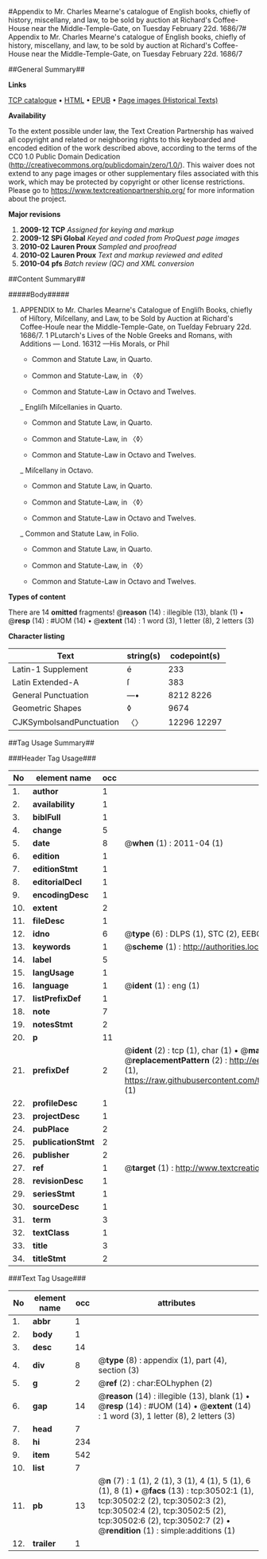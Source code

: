 #Appendix to Mr. Charles Mearne's catalogue of English books, chiefly of history, miscellany, and law, to be sold by auction at Richard's Coffee-House near the Middle-Temple-Gate, on Tuesday February 22d. 1686/7#
Appendix to Mr. Charles Mearne's catalogue of English books, chiefly of history, miscellany, and law, to be sold by auction at Richard's Coffee-House near the Middle-Temple-Gate, on Tuesday February 22d. 1686/7

##General Summary##

**Links**

[TCP catalogue](http://www.ota.ox.ac.uk/tcp/)  • 
[HTML](http://tei.it.ox.ac.uk/tcp/Texts-HTML/free/A50/A50513.html)  • 
[EPUB](http://tei.it.ox.ac.uk/tcp/Texts-EPUB/free/A50/A50513.epub) • 
[Page images (Historical Texts)](https://historicaltexts.jisc.ac.uk/eebo-99826110e)

**Availability**

To the extent possible under law, the Text Creation Partnership has waived all copyright and related or neighboring rights to this keyboarded and encoded edition of the work described above, according to the terms of the CC0 1.0 Public Domain Dedication (http://creativecommons.org/publicdomain/zero/1.0/). This waiver does not extend to any page images or other supplementary files associated with this work, which may be protected by copyright or other license restrictions. Please go to https://www.textcreationpartnership.org/ for more information about the project.

**Major revisions**

1. __2009-12__ __TCP__ *Assigned for keying and markup*
1. __2009-12__ __SPi Global__ *Keyed and coded from ProQuest page images*
1. __2010-02__ __Lauren Proux__ *Sampled and proofread*
1. __2010-02__ __Lauren Proux__ *Text and markup reviewed and edited*
1. __2010-04__ __pfs__ *Batch review (QC) and XML conversion*

##Content Summary##

#####Body#####

1. APPENDIX to Mr. Charles Mearne's Catalogue of Engliſh Books, chiefly of Hiſtory, Miſcellany, and Law, to be Sold by Auction at Richard's Coffee-Houſe near the Middle-Temple-Gate, on Tueſday February 22d. 1686/7.
1 PLutarch's Lives of the Noble Greeks and Romans, with Additions — Lond. 16312 —His Morals, or Phil
      * Common and Statute Law, in Quarto.

      * Common and Statute-Law, in 〈◊〉

      * Common and Statute-Law in Octavo and Twelves.

    _ Engliſh Miſcellanies in Quarto.

      * Common and Statute Law, in Quarto.

      * Common and Statute-Law, in 〈◊〉

      * Common and Statute-Law in Octavo and Twelves.

    _ Miſcellany in Octavo.

      * Common and Statute Law, in Quarto.

      * Common and Statute-Law, in 〈◊〉

      * Common and Statute-Law in Octavo and Twelves.

    _ Common and Statute Law, in Folio.

      * Common and Statute Law, in Quarto.

      * Common and Statute-Law, in 〈◊〉

      * Common and Statute-Law in Octavo and Twelves.

**Types of content**


There are 14 **omitted** fragments! 
 @__reason__ (14) : illegible (13), blank (1)  •  @__resp__ (14) : #UOM (14)  •  @__extent__ (14) : 1 word (3), 1 letter (8), 2 letters (3)

**Character listing**


|Text|string(s)|codepoint(s)|
|---|---|---|
|Latin-1 Supplement|é|233|
|Latin Extended-A|ſ|383|
|General Punctuation|—•|8212 8226|
|Geometric Shapes|◊|9674|
|CJKSymbolsandPunctuation|〈〉|12296 12297|

##Tag Usage Summary##

###Header Tag Usage###

|No|element name|occ|attributes|
|---|---|---|---|
|1.|__author__|1||
|2.|__availability__|1||
|3.|__biblFull__|1||
|4.|__change__|5||
|5.|__date__|8| @__when__ (1) : 2011-04 (1)|
|6.|__edition__|1||
|7.|__editionStmt__|1||
|8.|__editorialDecl__|1||
|9.|__encodingDesc__|1||
|10.|__extent__|2||
|11.|__fileDesc__|1||
|12.|__idno__|6| @__type__ (6) : DLPS (1), STC (2), EEBO-CITATION (1), PROQUEST (1), VID (1)|
|13.|__keywords__|1| @__scheme__ (1) : http://authorities.loc.gov/ (1)|
|14.|__label__|5||
|15.|__langUsage__|1||
|16.|__language__|1| @__ident__ (1) : eng (1)|
|17.|__listPrefixDef__|1||
|18.|__note__|7||
|19.|__notesStmt__|2||
|20.|__p__|11||
|21.|__prefixDef__|2| @__ident__ (2) : tcp (1), char (1)  •  @__matchPattern__ (2) : ([0-9\-]+):([0-9IVX]+) (1), (.+) (1)  •  @__replacementPattern__ (2) : http://eebo.chadwyck.com/downloadtiff?vid=$1&page=$2 (1), https://raw.githubusercontent.com/textcreationpartnership/Texts/master/tcpchars.xml#$1 (1)|
|22.|__profileDesc__|1||
|23.|__projectDesc__|1||
|24.|__pubPlace__|2||
|25.|__publicationStmt__|2||
|26.|__publisher__|2||
|27.|__ref__|1| @__target__ (1) : http://www.textcreationpartnership.org/docs/. (1)|
|28.|__revisionDesc__|1||
|29.|__seriesStmt__|1||
|30.|__sourceDesc__|1||
|31.|__term__|3||
|32.|__textClass__|1||
|33.|__title__|3||
|34.|__titleStmt__|2||


###Text Tag Usage###

|No|element name|occ|attributes|
|---|---|---|---|
|1.|__abbr__|1||
|2.|__body__|1||
|3.|__desc__|14||
|4.|__div__|8| @__type__ (8) : appendix (1), part (4), section (3)|
|5.|__g__|2| @__ref__ (2) : char:EOLhyphen (2)|
|6.|__gap__|14| @__reason__ (14) : illegible (13), blank (1)  •  @__resp__ (14) : #UOM (14)  •  @__extent__ (14) : 1 word (3), 1 letter (8), 2 letters (3)|
|7.|__head__|7||
|8.|__hi__|234||
|9.|__item__|542||
|10.|__list__|7||
|11.|__pb__|13| @__n__ (7) : 1 (1), 2 (1), 3 (1), 4 (1), 5 (1), 6 (1), 8 (1)  •  @__facs__ (13) : tcp:30502:1 (1), tcp:30502:2 (2), tcp:30502:3 (2), tcp:30502:4 (2), tcp:30502:5 (2), tcp:30502:6 (2), tcp:30502:7 (2)  •  @__rendition__ (1) : simple:additions (1)|
|12.|__trailer__|1||
